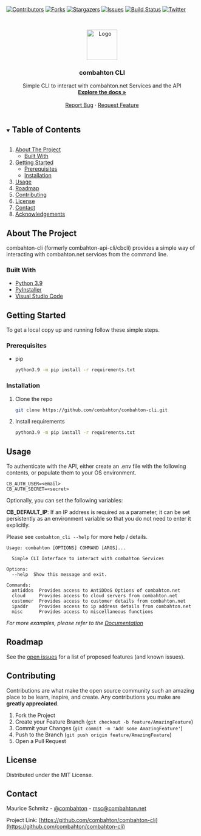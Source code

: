 [![Contributors][contributors-shield]][contributors-url]
[![Forks][forks-shield]][forks-url]
[![Stargazers][stars-shield]][stars-url]
[![Issues][issues-shield]][issues-url]
[![Build Status][build-shield]][build-url]
[![Twitter][twitter-shield]][twitter-url]

<br />
<p align="center">
  <a href="https://github.com/combahton">
    <img src="https://avatars.githubusercontent.com/u/75513620?s=200&v=4" alt="Logo" width="80" height="80">
  </a>

  <h3 align="center">combahton CLI</h3>

  <p align="center">
    Simple CLI to interact with combahton.net Services and the API
    <br />
    <a href="https://wiki.combahton.net/"><strong>Explore the docs »</strong></a>
    <br />
    <br />
    <a href="https://github.com/combahton/combahton-cli/issues">Report Bug</a>
    ·
    <a href="https://github.com/combahton/combahton-cli/issues">Request Feature</a>
  </p>
</p>



<!-- TABLE OF CONTENTS -->
<details open="open">
  <summary><h2 style="display: inline-block">Table of Contents</h2></summary>
  <ol>
    <li>
      <a href="#about-the-project">About The Project</a>
      <ul>
        <li><a href="#built-with">Built With</a></li>
      </ul>
    </li>
    <li>
      <a href="#getting-started">Getting Started</a>
      <ul>
        <li><a href="#prerequisites">Prerequisites</a></li>
        <li><a href="#installation">Installation</a></li>
      </ul>
    </li>
    <li><a href="#usage">Usage</a></li>
    <li><a href="#roadmap">Roadmap</a></li>
    <li><a href="#contributing">Contributing</a></li>
    <li><a href="#license">License</a></li>
    <li><a href="#contact">Contact</a></li>
    <li><a href="#acknowledgements">Acknowledgements</a></li>
  </ol>
</details>



<!-- ABOUT THE PROJECT -->
## About The Project

combahton-cli (formerly combahton-api-cli/cbcli) provides a simple way of interacting with combahton.net services from the command line.


### Built With

* [Python 3.9](https://www.python.org/)
* [PyInstaller](https://www.pyinstaller.org/)
* [Visual Studio Code](https://code.visualstudio.com/)



<!-- GETTING STARTED -->
## Getting Started

To get a local copy up and running follow these simple steps.

### Prerequisites
* pip
  ```sh
  python3.9 -m pip install -r requirements.txt
  ```

### Installation

1. Clone the repo
   ```sh
   git clone https://github.com/combahton/combahton-cli.git
   ```
2. Install requirements
   ```sh
   python3.9 -m pip install -r requirements.txt
   ```



<!-- USAGE EXAMPLES -->
## Usage

To authenticate with the API, either create an .env file with the following contents, or populate them to your OS environment.
```env
CB_AUTH_USER=<email>
CB_AUTH_SECRET=<secret>
```

Optionally, you can set the following variables:

**CB_DEFAULT_IP**: If an IP address is required as a parameter, it can be set persistently as an environment variable so that you do not need to enter it explicitly.

Please see `combahton_cli --help` for more help / details.

```
Usage: combahton [OPTIONS] COMMAND [ARGS]...

  Simple CLI Interface to interact with combahton Services

Options:
  --help  Show this message and exit.

Commands:
  antiddos  Provides access to AntiDDoS Options of combahton.net
  cloud     Provides access to cloud servers from combahton.net
  customer  Provides access to customer details from combahton.net
  ipaddr    Provides access to ip address details from combahton.net
  misc      Provides access to miscellaneous functions
```

_For more examples, please refer to the [Documentation](https://github.com/combahton/combahton-cli/wiki)_



<!-- ROADMAP -->
## Roadmap

See the [open issues](https://github.com/combahton/combahton-cli/issues) for a list of proposed features (and known issues).



<!-- CONTRIBUTING -->
## Contributing

Contributions are what make the open source community such an amazing place to be learn, inspire, and create. Any contributions you make are **greatly appreciated**.

1. Fork the Project
2. Create your Feature Branch (`git checkout -b feature/AmazingFeature`)
3. Commit your Changes (`git commit -m 'Add some AmazingFeature'`)
4. Push to the Branch (`git push origin feature/AmazingFeature`)
5. Open a Pull Request



<!-- LICENSE -->
## License

Distributed under the MIT License.



<!-- CONTACT -->
## Contact

Maurice Schmitz - [@combahton](https://twitter.com/combahton) - msc@combahton.net

Project Link: [https://github.com/combahton/combahton-cli](https://github.com/combahton/combahton-cli)


<!-- MARKDOWN LINKS & IMAGES -->
<!-- https://www.markdownguide.org/basic-syntax/#reference-style-links -->
[contributors-shield]: https://img.shields.io/github/contributors/combahton/combahton-cli.svg?style=for-the-badge
[contributors-url]: https://github.com/combahton/combahton-cli/graphs/contributors
[forks-shield]: https://img.shields.io/github/forks/combahton/combahton-cli.svg?style=for-the-badge
[forks-url]: https://github.com/combahton/combahton-cli/network/members
[stars-shield]: https://img.shields.io/github/stars/combahton/combahton-cli.svg?style=for-the-badge
[stars-url]: https://github.com/combahton/combahton-cli/stargazers
[issues-shield]: https://img.shields.io/github/issues/combahton/combahton-cli.svg?style=for-the-badge
[issues-url]: https://github.com/combahton/combahton-cli/issues
[build-shield]: https://img.shields.io/github/workflow/status/combahton/combahton-cli/PyInstaller%20Build?style=for-the-badge
[build-url]: https://github.com/combahton/combahton-cli/actions/workflows/build.yml
[twitter-shield]: https://img.shields.io/badge/-Twitter-black.svg?style=for-the-badge&logo=twitter&colorB=555
[twitter-url]: https://twitter.com/combahton